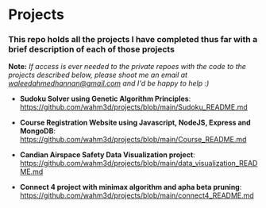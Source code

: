 # Projects
### This repo holds all the projects I have completed thus far with a brief description of each of those projects

**Note:** _If access is ever needed to the private repoes with the code to the projects described below, please shoot me an email at waleedahmedhannan@gmail.com and I'd be happy to help :)_

* **Sudoku Solver using Genetic Algorithm Principles**: 
https://github.com/wahm3d/projects/blob/main/Sudoku_README.md

* **Course Registration Website using Javascript, NodeJS, Express and MongoDB**:
https://github.com/wahm3d/projects/blob/main/Course_README.md

* **Candian Airspace Safety Data Visualization project**:
https://github.com/wahm3d/projects/blob/main/data_visualization_README.md

* **Connect 4 project with minimax algorithm and apha beta pruning**:
https://github.com/wahm3d/projects/blob/main/connect4_README.md


